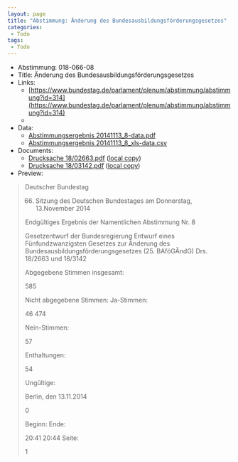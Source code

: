 ```yaml
---
layout: page
title: "Abstimmung: Änderung des Bundesausbildungsförderungsgesetzes"
categories:
 - Todo
tags:
 - Todo
---
```


* Abstimmung: 018-066-08
* Title: Änderung des Bundesausbildungsförderungsgesetzes
* Links: 
    * [https://www.bundestag.de/parlament/plenum/abstimmung/abstimmung?id=314](https://www.bundestag.de/parlament/plenum/abstimmung/abstimmung?id=314)
    * 
* Data: 
    * [Abstimmungsergebnis 20141113_8-data.pdf](/res/abstimmungsliste/20141113_8-data.pdf)
    * [Abstimmungsergebnis 20141113_8_xls-data.csv](/res/abstimmungsliste/analyses/20141113_8_xls-data.csv)
* Documents: 
    * [Drucksache 18/02663.pdf](http://dip21.bundestag.de/dip21/btd/18/026/1802663.pdf) ([local copy](/res/abstimmungsdaten/018-066-08/1802663.pdf))
    * [Drucksache 18/03142.pdf](http://dip21.bundestag.de/dip21/btd/18/031/1803142.pdf) ([local copy](/res/abstimmungsdaten/018-066-08/1803142.pdf))
* Preview: 
> Deutscher Bundestag
> 
> 66. Sitzung des Deutschen Bundestages
> am Donnerstag, 13.November 2014
> 
> Endgültiges Ergebnis der Namentlichen Abstimmung Nr. 8
> 
> Gesetzentwurf der Bundesregierung
> Entwurf eines Fünfundzwanzigsten Gesetzes zur Änderung des
> Bundesausbildungsförderungsgesetzes (25. BAföGÄndG)
> Drs. 18/2663 und 18/3142
> 
> Abgegebene Stimmen insgesamt:
> 
> 585
> 
> Nicht abgegebene Stimmen:
> Ja-Stimmen:
> 
> 46
> 474
> 
> Nein-Stimmen:
> 
> 57
> 
> Enthaltungen:
> 
> 54
> 
> Ungültige:
> 
> Berlin, den 13.11.2014
> 
> 0
> 
> Beginn:
> Ende:
> 
> 20:41
> 20:44
> Seite:
> 
> 1
> 
> 
